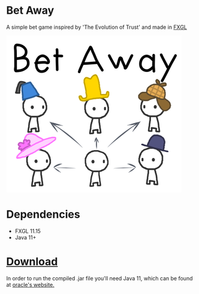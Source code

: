 # Bet Away
A simple bet game inspired by 'The Evolution of Trust' and made in [FXGL](https://github.com/AlmasB/FXGL)

<img width="467" alt="" src="https://github.com/Keuxd/Bet-Away/blob/main/src/assets/textures/bet_away.png">

# Dependencies
- FXGL 11.15
- Java 11+

# [Download](https://drive.google.com/file/d/1ugy5oOMeji75GN802fokyfKnsA4uYrS5/view)
In order to run the compiled .jar file you'll need Java 11, which can be found at [oracle's website.](https://www.oracle.com/java/technologies/javase/jdk11-archive-downloads.html)
